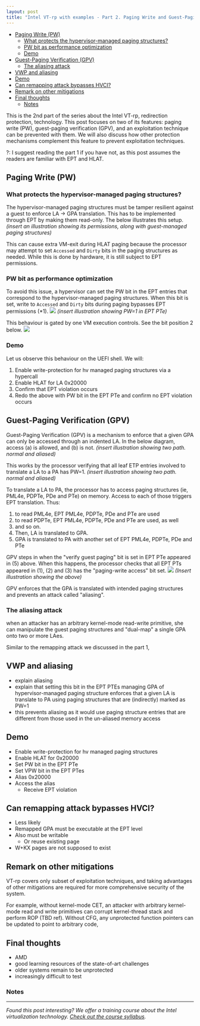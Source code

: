 ```yaml
---
layout: post
title: "Intel VT-rp with examples - Part 2. Paging Write and Guest-Paging Verification"
---
```

- [Paging Write (PW)](#paging-write-pw)
  - [What protects the hypervisor-managed paging structures?](#what-protects-the-hypervisor-managed-paging-structures)
  - [PW bit as performance optimization](#pw-bit-as-performance-optimization)
  - [Demo](#demo)
- [Guest-Paging Verification (GPV)](#guest-paging-verification-gpv)
  - [The aliasing attack](#the-aliasing-attack)
- [VWP and aliasing](#vwp-and-aliasing)
- [Demo](#demo-1)
- [Can remapping attack bypasses HVCI?](#can-remapping-attack-bypasses-hvci)
- [Remark on other mitigations](#remark-on-other-mitigations)
- [Final thoughts](#final-thoughts)
  - [Notes](#notes)


This is the 2nd part of the series about the Intel VT-rp, redirection protection, technology. This post focuses on two of its features: paging write (PW), guest-paging verification (GPV), and an exploitation technique can be prevented with them. We will also discuss how other protection mechanisms complement this feature to prevent exploitation techniques.

?: I suggest reading the part 1 if you have not, as this post assumes the readers are familiar with EPT and HLAT.

## Paging Write (PW)

### What protects the hypervisor-managed paging structures?

The hypervisor-managed paging structures must be tamper resilient against a guest to enforce LA -> GPA translation. This has to be implemented through EPT by making them read-only. The below illustrates this setup.
_(insert an illustration showing its permissions, along with guest-managed paging structures)_

This can cause extra VM-exit during HLAT paging because the processor may attempt to set `Accessed` and `Dirty` bits in the paging structures as needed. While this is done by hardware, it is still subject to EPT permissions.

### PW bit as performance optimization

To avoid this issue, a hypervisor can set the PW bit in the EPT entries that correspond to the hypervisor-managed paging structures. When this bit is set, write to `Accessed` and `Dirty` bits during paging bypasses EPT permissions (*1).
![](/blog/img/posts/2023-06-02/eptpte_format.png)
_(insert illustration showing PW=1 in EPT PTe)_

This behaviour is gated by one VM execution controls. See the bit position 2 below.
![](/blog/img/posts/2023-06-02/exec_control.png)


### Demo

Let us observe this behaviour on the UEFI shell. We will:

1. Enable write-protection for hv managed paging structures via a hypercall
2. Enable HLAT for LA 0x20000
3. Confirm that EPT violation occurs
4. Redo the above with PW bit in the EPT PTe and confirm no EPT violation occurs


## Guest-Paging Verification (GPV)

Guest-Paging Verification (GPV) is a mechanism to enforce that a given GPA can only be accessed through an indented LA. In the below diagram, access (a) is allowed, and (b) is not.
_(insert illustration showing two path. normal and aliased)_

This works by the processor verifying that all leaf ETP entries involved to translate a LA to a PA has PW=1.
_(insert illustration showing two path. normal and aliased)_

To translate a LA to PA, the processor has to access paging structures (ie, PML4e, PDPTe, PDe and PTe) on memory. Access to each of those triggers EPT translation. Thus:
1. to read PML4e, EPT PML4e, PDPTe, PDe and PTe are used
2. to read PDPTe, EPT PML4e, PDPTe, PDe and PTe are used, as well
3. and so on.
4. Then, LA is translated to GPA.
5. GPA is translated to PA with another set of EPT PML4e, PDPTe, PDe and PTe

GPV steps in when the "verify guest paging" bit is set in EPT PTe appeared in (5) above. When this happens, the processor checks that all EPT PTs appeared in (1), (2) and (3) has the "paging-write access" bit set.
![](/blog/img/posts/2023-06-02/eptpte_format.png)
_(Insert illustration showing the above)_

GPV enforces that the GPA is translated with intended paging structures and prevents an attack called "aliasing".

### The aliasing attack

when an attacker has an arbitrary kernel-mode read-write primitive, she can manipulate the guest paging structures and "dual-map" a single GPA onto two or more LAes.

Similar to the remapping attack we discussed in the part 1,

## VWP and aliasing
- explain aliasing
- explain that setting this bit in the EPT PTEs managing GPA of hypervisor-managed paging structure enforces that a given LA is translate to PA using paging structures that are (indirectly) marked as PW=1
- this prevents aliasing as it would use paging structure entries that are different from those used in the un-aliased memory access

## Demo


- Enable write-protection for hv managed paging structures
- Enable HLAT for 0x20000
- Set PW bit in the EPT PTe
- Set VPW bit in the EPT PTes
- Alias 0x20000
- Access the alias
  - Receive EPT violation


## Can remapping attack bypasses HVCI?

- Less likely
- Remapped GPA must be executable at the EPT level
- Also must be writable
  - Or reuse existing page
- W+KX pages are not supposed to exist




## Remark on other mitigations

VT-rp covers only subset of exploitation techniques, and taking advantages of other mitigations are required for more comprehensive security of the system.

For example, without kernel-mode CET, an attacker with arbitrary kernel-mode read and write primitives can corrupt kernel-thread stack and perform ROP (TBD ref). Without CFG, any unprotected function pointers can be updated to point to arbitrary code,


## Final thoughts
- AMD
- good learning resources of the state-of-art challenges
- older systems remain to be unprotected
- increasingly difficult to test


### Notes


----

_Found this post interesting? We offer a training course about the Intel virtualization technology. [Check out the course syllabus](https://tandasat.github.io/)._
